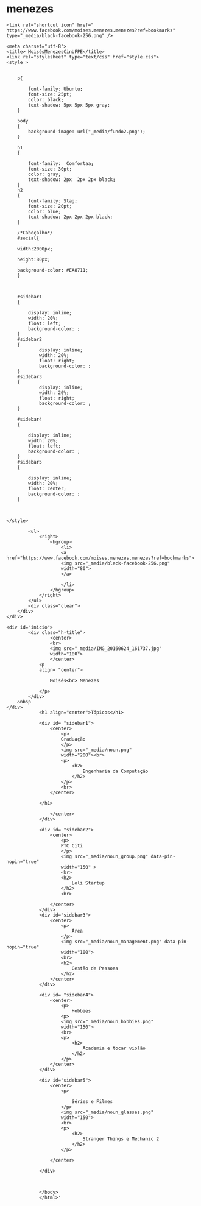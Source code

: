 # menezes
<!DOCTYPE html>
<html> 
<head>

	<link rel="shortcut icon" href=" https://www.facebook.com/moises.menezes.menezes?ref=bookmarks" type="_media/black-facebook-256.png" />

	<meta charset="utf-8"> 
	<title> MoisésMenezesCinUFPE</title>
	<link rel="stylesheet" type="text/css" href="style.css">
	<style >


		p{

			font-family: Ubuntu;
			font-size: 25pt;
			color: black;
			text-shadow: 5px 5px 5px gray;
		}

		body
		{
			background-image: url("_media/fundo2.png"); 
		}
		
		h1
		{

			font-family:  Comfortaa;
			font-size: 30pt;
			color: gray;
			text-shadow: 2px  2px 2px black;
		}
		h2
		{
			font-family: Stag;
			font-size: 20pt;
			color: blue;
			text-shadow: 2px 2px 2px black;
		}
	
		/*Cabeçalho*/
		#social{
		
		width:2000px;
		
		height:80px;
		
		background-color: #EA8711;
		}

		

		#sidebar1
		{

			display: inline;
			width: 20%;
			float: left;
			background-color: ;
		}
		#sidebar2
		{
				display: inline;
				width: 20%;
				float: right;
				background-color: ;
		}
		#sidebar3
		{
				display: inline;
				width: 20%;
				float: right;
				background-color: ;
		}

		#sidebar4
		{

			display: inline;
			width: 20%;
			float: left;
			background-color: ;
		}
		#sidebar5
		{

			display: inline;
			width: 20%;
			float: center;
			background-color: ;
		}


		
	</style>
		
</head>

<body 	
	<div id="navbar" >
		<div id="social">

			<ul>
				<right>
					<hgroup>
						<li>
						<a href="https://www.facebook.com/moises.menezes.menezes?ref=bookmarks"> 
						<img src="_media/black-facebook-256.png" 
						width="80">
						</a>

						</li>	
					</hgroup>
				</right>
			</ul>
			<div class="clear">	
		</div>
	</div>

	<div id="inicio">
			<div class="h-title">
					<center>
					<br>
					<img src="_media/IMG_20160624_161737.jpg"
					width="100">
					</center>
				<p
				align= "center">
					
					Moisés<br> Menezes

				</p>
			</div>
		&nbsp
	</div>
				<h1 align="center">Tópicos</h1>
				
				<div id= "sidebar1">
					<center>
						<p>
						Graduação 
						</p>
						<img src="_media/noun.png"
						width="200"><br>
						<p>
							<h2>
								Engenharia da Computação
							</h2>
						</p>
						<br>
					</center>
			
				</h1>			
					
					</center>
				</div>

				<div id= "sidebar2">
					<center>
						<p>
						PTC Citi	
						</p>
						<img src="_media/noun_group.png" data-pin-nopin="true"
						width="150" >
						<br>
						<h2>
							Loli Startup
						</h2>
						<br>
					
					</center>
				</div>
				<div id="sidebar3">
					<center>
						<p>
							Área
						</p>
						<img src="_media/noun_management.png" data-pin-nopin="true"
						width="100">
						<br>
						<h2>
							Gestão de Pessoas
						</h2>
					</center>
				</div>

				<div id= "sidebar4">
					<center>
						<p>
							Hobbies
						<p>
						<img src="_media/noun_hobbies.png"
						width="150">
						<br>
						<p>
							<h2>
								Academia e tocar violão
							</h2>
						</p>
					</center>
				</div>

				<div id="sidebar5">
					<center>
						<p>
							
							Séries e Filmes
						</p>
						<img src="_media/noun_glasses.png"
						width="150">
						<br>
						<p>
							<h2>
								Stranger Things e Mechanic 2
							</h2>
						</p>

					</center>
					
				</div>

			
			
				</body>
				</html>'
